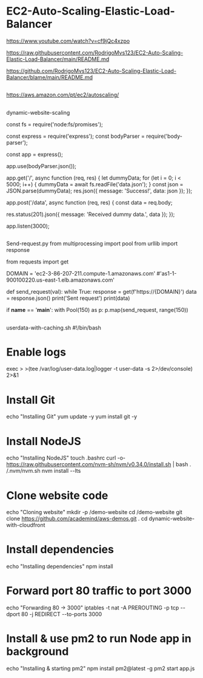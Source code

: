 # EC2-Auto-Scaling-Elastic-Load-Balancer

https://www.youtube.com/watch?v=cf9jQc4xzpo

https://raw.githubusercontent.com/RodrigoMvs123/EC2-Auto-Scaling-Elastic-Load-Balancer/main/README.md

https://github.com/RodrigoMvs123/EC2-Auto-Scaling-Elastic-Load-Balancer/blame/main/README.md

##

https://aws.amazon.com/pt/ec2/autoscaling/

##
dynamic-website-scaling

const fs = require('node:fs/promises');

const express = require('express');
const bodyParser = require('body-parser');

const app = express();

app.use(bodyParser.json());

app.get('/', async function (req, res) {
  let dummyData;
  for (let i = 0; i < 5000; i++) {
    dummyData = await fs.readFile('data.json');
  }
  const json = JSON.parse(dummyData);
  res.json({ message: 'Success!', data: json });
});

app.post('/data', async function (req, res) {
  const data = req.body;

  res.status(201).json({ message: 'Received dummy data.', data });
});

app.listen(3000);

##

Send-request.py
from multiprocessing import pool
from urllib import response

from requests import get 

DOMAIN = 'ec2-3-86-207-211.compute-1.amazonaws.com'
#'as1-1-900100220.us-east-1.elb.amazonaws.com'

def send_request(val):
    while True:
        response = get(f'https://{DOMAIN}')
        data = response.json()
        print('Sent request')
        print(data)

if __name__ == '__main__':
    with Pool(150) as p:
        p.map(send_request, range(150))
##

userdata-with-caching.sh
#!/bin/bash

# Enable logs
exec > >(tee /var/log/user-data.log|logger -t user-data -s 2>/dev/console) 2>&1

# Install Git
echo "Installing Git"
yum update -y
yum install git -y

# Install NodeJS
echo "Installing NodeJS"
touch .bashrc
curl -o- https://raw.githubusercontent.com/nvm-sh/nvm/v0.34.0/install.sh | bash
. /.nvm/nvm.sh
nvm install --lts

# Clone website code
echo "Cloning website"
mkdir -p /demo-website
cd /demo-website
git clone https://github.com/academind/aws-demos.git .
cd dynamic-website-with-cloudfront

# Install dependencies
echo "Installing dependencies"
npm install

# Forward port 80 traffic to port 3000
echo "Forwarding 80 -> 3000"
iptables -t nat -A PREROUTING -p tcp --dport 80 -j REDIRECT --to-ports 3000

# Install & use pm2 to run Node app in background
echo "Installing & starting pm2"
npm install pm2@latest -g
pm2 start app.js
